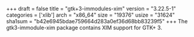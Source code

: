 +++
draft = false
title = "gtk+3-immodules-xim"
version = "3.22.5-1"
categories = ['xlib']
arch = "x86_64"
size = "19376"
usize = "31624"
sha1sum = "b42e6945bdae759664d283a0ef36d68bb83239f5"
+++
The gtk3-immodule-xim package contains XIM support for GTK+ 3.